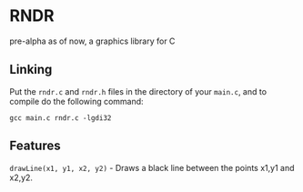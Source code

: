 # RNDR
pre-alpha as of now, a graphics library for C

## Linking

Put the `rndr.c` and `rndr.h` files in the directory of your `main.c`, and to compile do the following command:

`gcc main.c rndr.c -lgdi32`

## Features

`drawLine(x1, y1, x2, y2)` - Draws a black line between the points x1,y1 and x2,y2.
